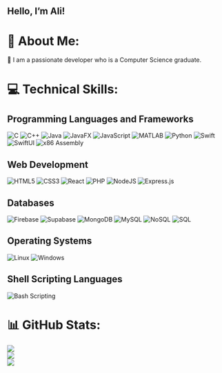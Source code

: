 ## Hello, I’m Ali! 

# 👤 About Me:
🚀 I am a passionate developer who is a Computer Science graduate.

# 💻 Technical Skills:

## Programming Languages and Frameworks
![C](https://img.shields.io/badge/c-%2300599C.svg?style=for-the-badge&logo=c&logoColor=white) 
![C++](https://img.shields.io/badge/c++-%2300599C.svg?style=for-the-badge&logo=c%2B%2B&logoColor=white) 
![Java](https://img.shields.io/badge/java-%23ED8B00.svg?style=for-the-badge&logo=java&logoColor=white)
![JavaFX](https://img.shields.io/badge/JavaFX-%23ED8B00.svg?style=for-the-badge&logo=java&logoColor=white)
![JavaScript](https://img.shields.io/badge/javascript-%23323330.svg?style=for-the-badge&logo=javascript&logoColor=%23F7DF1E)
![MATLAB](https://img.shields.io/badge/matlab-%230076A8.svg?style=for-the-badge&logo=mathworks&logoColor=white)
![Python](https://img.shields.io/badge/python-%2314354C.svg?style=for-the-badge&logo=python&logoColor=white) 
![Swift](https://img.shields.io/badge/swift-%23FA7343.svg?style=for-the-badge&logo=swift&logoColor=white)
![SwiftUI](https://img.shields.io/badge/SwiftUI-%23FA7343.svg?style=for-the-badge&logo=swift&logoColor=white) 
![x86 Assembly](https://img.shields.io/badge/x86%20Assembly-%231F7A89.svg?style=for-the-badge)

## Web Development
![HTML5](https://img.shields.io/badge/html5-%23E34F26.svg?style=for-the-badge&logo=html5&logoColor=white) 
![CSS3](https://img.shields.io/badge/css3-%231572B6.svg?style=for-the-badge&logo=css3&logoColor=white) 
![React](https://img.shields.io/badge/react-%2320232a.svg?style=for-the-badge&logo=react&logoColor=%2361DAFB)
![PHP](https://img.shields.io/badge/php-%23777BB4.svg?style=for-the-badge&logo=php&logoColor=white)
![NodeJS](https://img.shields.io/badge/node.js-6DA55F?style=for-the-badge&logo=node.js&logoColor=white) 
![Express.js](https://img.shields.io/badge/express.js-%23404d59.svg?style=for-the-badge&logo=express&logoColor=%2361DAFB)

## Databases
![Firebase](https://img.shields.io/badge/firebase-%23039BE5.svg?style=for-the-badge&logo=firebase) 
![Supabase](https://img.shields.io/badge/Supabase-3ECF8E?style=for-the-badge&logo=supabase&logoColor=white) 
![MongoDB](https://img.shields.io/badge/MongoDB-%234ea94b.svg?style=for-the-badge&logo=mongodb&logoColor=white)
![MySQL](https://img.shields.io/badge/mysql-%2300f.svg?style=for-the-badge&logo=mysql&logoColor=white)
![NoSQL](https://img.shields.io/badge/NoSQL-003545?style=for-the-badge&logo=firebase&logoColor=white) 
![SQL](https://img.shields.io/badge/SQL-%2307405e.svg?style=for-the-badge&logo=sqlite&logoColor=white)

## Operating Systems
![Linux](https://img.shields.io/badge/linux-%231572B6.svg?style=for-the-badge&logo=linux&logoColor=white) 
![Windows](https://img.shields.io/badge/Windows-%230078D6.svg?style=for-the-badge&logo=windows&logoColor=white)

## Shell Scripting Languages
![Bash Scripting](https://img.shields.io/badge/Bash-121011?style=for-the-badge&logo=gnu-bash&logoColor=white)

# 📊 GitHub Stats:
![](https://github-readme-stats.vercel.app/api?username=AliAdelAbdulla&hide_border=false&include_all_commits=true&count_private=true)<br/>
![](https://github-readme-streak-stats.herokuapp.com/?user=AliAdelAbdulla&hide_border=false)<br/>
![](https://github-readme-stats.vercel.app/api/top-langs/?username=AliAdelAbdulla&hide_border=false&include_all_commits=true&count_private=true&layout=compact)
